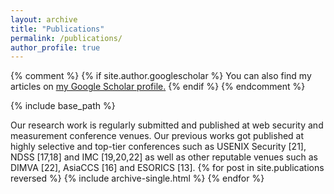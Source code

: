 ```yaml
---
layout: archive
title: "Publications"
permalink: /publications/
author_profile: true
---
```


{% comment %}
    {% if site.author.googlescholar %}
      You can also find my articles on <u><a href="{{site.author.googlescholar}}">my Google Scholar profile</a>.</u>
    {% endif %}
{% endcomment %}

{% include base_path %}

Our research work is regularly submitted and published at web security and measurement conference venues. Our previous works got published at highly selective and top-tier conferences such as USENIX Security [21], NDSS [17,18] and IMC [19,20,22] as well as other reputable venues such as DIMVA [22], AsiaCCS [16] and ESORICS [13].
{% for post in site.publications reversed %}
  {% include archive-single.html %}
{% endfor %}
